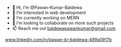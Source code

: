 - 👋 Hi, I’m @Pawan-Kumar-Baldewa
- 👀 I’m interested in web development
- 🌱 I’m currently working on MERN 
- 💞️ I’m looking to collaborate on more such projects
- 📫 Reach me out baldewapawankumar@gmail.com


www.linkedin.com/in/pawan-kr-baldewa-499a0917b


